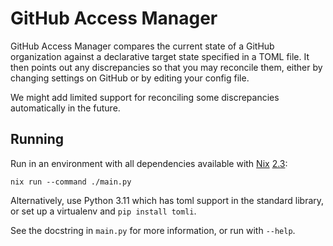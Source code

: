 # GitHub Access Manager

GitHub Access Manager compares the current state of a GitHub organization
against a declarative target state specified in a TOML file. It then points out
any discrepancies so that you may reconcile them, either by changing settings on
GitHub or by editing your config file.

We might add limited support for reconciling some discrepancies automatically in
the future.

## Running

Run in an environment with all dependencies available with [Nix][nix] [2.3][nix-2.3]:

    nix run --command ./main.py

Alternatively, use Python 3.11 which has toml support in the standard library,
or set up a virtualenv and `pip install tomli`.

See the docstring in `main.py` for more information, or run with `--help`.

[nix]:     https://nixos.org/
[nix-2.3]: https://releases.nixos.org/?prefix=nix/nix-2.3/
